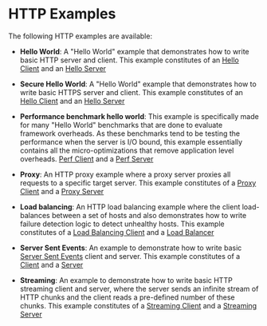 HTTP Examples
==============

The following HTTP examples are available:

- __Hello World__: A "Hello World" example that demonstrates how to write basic HTTP server and client. 
This example constitutes of an [Hello Client](src/main/java/io/reactivex/netty/examples/http/helloworld/HelloWorldClient.java)
and an [Hello Server](src/main/java/io/reactivex/netty/examples/http/helloworld/HelloWorldServer.java)


- __Secure Hello World__: A "Hello World" example that demonstrates how to write basic HTTPS server and client. 
This example constitutes of an [Hello Client](src/main/java/io/reactivex/netty/examples/http/secure/SecureHelloWorldClient.java)
and an [Hello Server](src/main/java/io/reactivex/netty/examples/http/secure/SecureHelloWorldServer.java)


- __Performance benchmark hello world__: This example is specifically made for many "Hello World" benchmarks that are done
to evaluate framework overheads. As these benchmarks tend to be testing the performance when the server is I/O bound, 
 this example essentially contains all the micro-optimizations that remove application level overheads.
[Perf Client](src/main/java/io/reactivex/netty/examples/http/perf/PerfHelloWorldClient.java)
and a [Perf Server](src/main/java/io/reactivex/netty/examples/http/perf/PerfHelloWorldServer.java)


- __Proxy__: An HTTP proxy example where a proxy server proxies all requests to a specific target server. This example 
constitutes of a [Proxy Client](src/main/java/io/reactivex/netty/examples/http/proxy/ProxyClient.java)
and a [Proxy Server](src/main/java/io/reactivex/netty/examples/http/proxy/ProxyServer.java)


- __Load balancing__: An HTTP load balancing example where the client load-balances between a set of hosts and also 
demonstrates how to write failure detection logic to detect unhealthy hosts. This example constitutes of a 
[Load Balancing Client](src/main/java/io/reactivex/netty/examples/http/loadbalancing/HttpLoadBalancingClient.java)
and a [Load Balancer](src/main/java/io/reactivex/netty/examples/http/loadbalancing/HttpLoadBalancer.java)


- __Server Sent Events__: An example to demonstrate how to write basic [Server Sent Events](http://www.w3.org/TR/eventsource)
 client and server. This example constitutes of a 
 [Client](src/main/java/io/reactivex/netty/examples/http/sse/HelloSseClient.java)
and a [Server](src/main/java/io/reactivex/netty/examples/http/sse/HelloSseServer.java)


- __Streaming__: An example to demonstrate how to write basic HTTP streaming client and server, where the server sends an
infinite stream of HTTP chunks and the client reads a pre-defined number of these chunks. This example constitutes of a 
 [Streaming Client](src/main/java/io/reactivex/netty/examples/http/streaming/StreamingClient.java)
and a [Streaming Server](src/main/java/io/reactivex/netty/examples/http/sse/StreamingServer.java)

